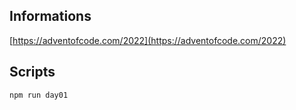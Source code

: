 ## Informations

[https://adventofcode.com/2022](https://adventofcode.com/2022)

## Scripts

```bash
npm run day01
```
